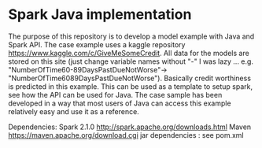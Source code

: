 # Spark Java implementation
The purpose of this repository is to develop a model example with Java and Spark API. 
The case example uses a kaggle repository https://www.kaggle.com/c/GiveMeSomeCredit. All data for the models are stored on this site (just change variable names without "-" I was lazy ... e.g. "NumberOfTime60-89DaysPastDueNotWorse"-> "NumberOfTime6089DaysPastDueNotWorse"). Basically credit worthiness is predicted in this example. This can be used as a template to setup spark, see how the API can be used for Java. The case sample has been developed in a way that most users of Java can access this example relatively easy and use it as a reference.

Dependencies: 
Spark 2.1.0 http://spark.apache.org/downloads.html
Maven https://maven.apache.org/download.cgi
jar dependencies : 
see pom.xml
